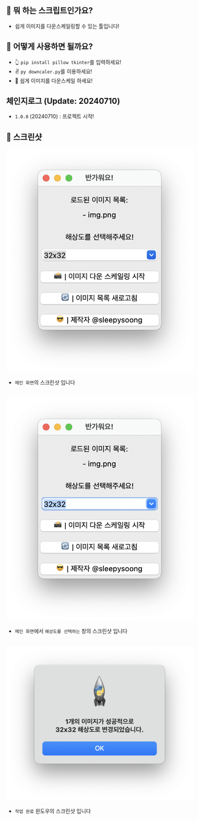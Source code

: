 ## 🤔 뭐 하는 스크립트인가요?
* 쉽게 이미지를 다운스케일링할 수 있는 툴입니다!

## 🤔 어떻게 사용하면 될까요?
- 👆 `pip install pillow tkinter`를 입력하세요!
- ✌️ `py downcaler.py`를 이용하세요!
- 🤠 쉽게 이미지를 다운스케일 하세요!

## 체인지로그 (Update: 20240710)
- `1.0.0` (20240710) : 프로젝트 시작!


## 📸 스크린샷
![테스트](/screenshots/main-1.png)
- `메인 화면`의 스크린샷 입니다<br><br>

![테스트](/screenshots/main-2.png)
- `메인 화면`에서 `해상도를 선택하는` 창의 스크린샷 입니다<br><br>

![테스트](/screenshots/done.png)
- `작업 완료` 윈도우의 스크린샷 입니다
